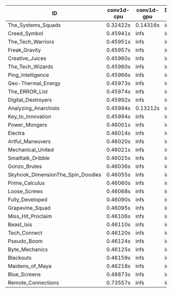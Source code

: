 |ID|conv1d-cpu|conv1d-gpu|DWSPConv2D-gpu|gemm-gpu|avg|
|-|-|-|-|-|-|
|The_Systems_Squads|0.32422s|0.14316s|infs|4.41856s|infs|
|Creed_Symbol|0.45941s|infs|infs|4.37731s|infs|
|The_Tech_Warriors|0.45951s|infs|infs|4.41062s|infs|
|Freak_Gravity|0.45957s|infs|infs|4.39432s|infs|
|Creative_Juices|0.45960s|infs|infs|4.37099s|infs|
|The_Tech_Wizards|0.45960s|infs|infs|4.42703s|infs|
|Ping_Intelligence|0.45966s|infs|infs|4.39194s|infs|
|Geo-Thermal_Energy|0.45973s|infs|infs|4.40266s|infs|
|The_ERROR_List|0.45974s|infs|infs|4.39352s|infs|
|Digital_Destroyers|0.45992s|infs|infs|4.38782s|infs|
|Analyzing_Anarchists|0.45994s|0.13212s|infs|4.42045s|infs|
|Key_to_Innovation|0.45994s|infs|infs|4.39749s|infs|
|Power_Mongers|0.46001s|infs|infs|4.40949s|infs|
|Electra|0.46014s|infs|infs|4.41535s|infs|
|Artful_Maneuvers|0.46020s|infs|infs|4.40734s|infs|
|Mechanical_United|0.46021s|infs|infs|4.41369s|infs|
|Smalltalk_Dribble|0.46025s|infs|infs|4.37277s|infs|
|Gonzo_Brutes|0.46036s|infs|infs|4.38001s|infs|
|Skyhook_DimensionThe_Spin_Doodles|0.46055s|infs|infs|4.41707s|infs|
|Prime_Calculus|0.46060s|infs|infs|4.41662s|infs|
|Loose_Screws|0.46068s|infs|infs|4.41840s|infs|
|Fully_Developed|0.46090s|infs|infs|4.41528s|infs|
|Grapevine_Squad|0.46095s|infs|infs|4.38212s|infs|
|Miss_Hit_Proclaim|0.46106s|infs|infs|4.40094s|infs|
|Beast_Isis|0.46110s|infs|infs|4.44367s|infs|
|Tech_Connect|0.46120s|infs|infs|4.41834s|infs|
|Pseudo_Boom|0.46124s|infs|infs|4.40648s|infs|
|Byte_Mechanics|0.46125s|infs|infs|4.39668s|infs|
|Blackouts|0.46159s|infs|infs|4.38904s|infs|
|Maidens_of_Maya|0.46218s|infs|infs|4.40810s|infs|
|Blue_Screens|0.48873s|infs|infs|4.43684s|infs|
|Remote_Connections|0.73557s|infs|infs|4.39214s|infs|
